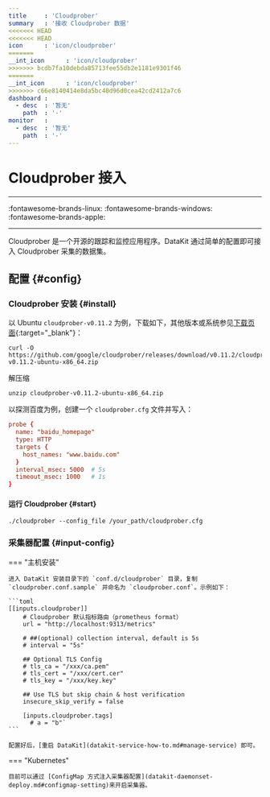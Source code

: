 ```yaml
---
title     : 'Cloudprober'
summary   : '接收 Cloudprober 数据'
<<<<<<< HEAD
<<<<<<< HEAD
icon      : 'icon/cloudprober'
=======
__int_icon      : 'icon/cloudprober'
>>>>>>> bcdb7fa10debda85713fee55db2e1181e9301f46
=======
__int_icon      : 'icon/cloudprober'
>>>>>>> c66e8140414e8da5bc40d96d0cea42cd2412a7c6
dashboard :
  - desc  : '暂无'
    path  : '-'
monitor   :
  - desc  : '暂无'
    path  : '-'
---
```


<!-- markdownlint-disable MD025 -->
# Cloudprober 接入
<!-- markdownlint-enable -->
---

:fontawesome-brands-linux: :fontawesome-brands-windows: :fontawesome-brands-apple:

---

Cloudprober 是一个开源的跟踪和监控应用程序。DataKit 通过简单的配置即可接入 Cloudprober 采集的数据集。

## 配置 {#config}

### Cloudprober 安装 {#install}

以 Ubuntu `cloudprober-v0.11.2` 为例，下载如下，其他版本或系统参见[下载页面](https://github.com/google/cloudprober/releases){:target="_blank"}：

```shell
curl -O https://github.com/google/cloudprober/releases/download/v0.11.2/cloudprober-v0.11.2-ubuntu-x86_64.zip
```

解压缩

```shell
unzip cloudprober-v0.11.2-ubuntu-x86_64.zip
```

以探测百度为例，创建一个 `cloudprober.cfg` 文件并写入：

``` conf
probe {
  name: "baidu_homepage"
  type: HTTP
  targets {
    host_names: "www.baidu.com"
  }
  interval_msec: 5000  # 5s
  timeout_msec: 1000   # 1s
}
```

#### 运行 Cloudprober  {#start}

```shell
./cloudprober --config_file /your_path/cloudprober.cfg
```

### 采集器配置 {#input-config}

<!-- markdownlint-disable MD046 -->
=== "主机安装"

    进入 DataKit 安装目录下的 `conf.d/cloudprober` 目录，复制 `cloudprober.conf.sample` 并命名为 `cloudprober.conf`。示例如下：
    
    ```toml
    [[inputs.cloudprober]]
        # Cloudprober 默认指标路由（prometheus format）
        url = "http://localhost:9313/metrics" 
    
        # ##(optional) collection interval, default is 5s
        # interval = "5s"
    
        ## Optional TLS Config
        # tls_ca = "/xxx/ca.pem"
        # tls_cert = "/xxx/cert.cer"
        # tls_key = "/xxx/key.key"
    
        ## Use TLS but skip chain & host verification
        insecure_skip_verify = false
    
        [inputs.cloudprober.tags]
          # a = "b"`
    ```

    配置好后，[重启 DataKit](datakit-service-how-to.md#manage-service) 即可。

=== "Kubernetes"

    目前可以通过 [ConfigMap 方式注入采集器配置](datakit-daemonset-deploy.md#configmap-setting)来开启采集器。
<!-- markdownlint-enable -->
